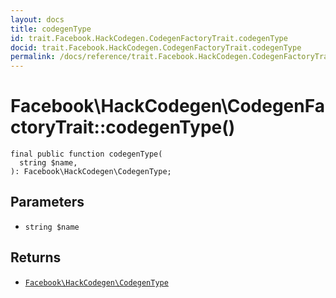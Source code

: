 ```yaml
---
layout: docs
title: codegenType
id: trait.Facebook.HackCodegen.CodegenFactoryTrait.codegenType
docid: trait.Facebook.HackCodegen.CodegenFactoryTrait.codegenType
permalink: /docs/reference/trait.Facebook.HackCodegen.CodegenFactoryTrait.codegenType/
---
```

# Facebook\\HackCodegen\\CodegenFactoryTrait::codegenType()




``` Hack
final public function codegenType(
  string $name,
): Facebook\HackCodegen\CodegenType;
```




## Parameters




- ` string $name `




## Returns




+ [` Facebook\HackCodegen\CodegenType `](<class.Facebook.HackCodegen.CodegenType.md>)
